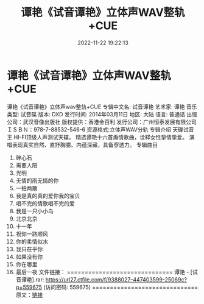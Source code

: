 ﻿---
title: 谭艳《试音谭艳》立体声WAV整轨+CUE
date: 2022-11-22 19:22:13
categories: WAV车载音乐、镜像
tags: 华语中文
---
# 谭艳《试音谭艳》立体声WAV整轨+CUE

谭艳《试音谭艳》立体声wav整轨+CUE
专辑中文名: 试音谭艳
艺术家: 谭艳
音乐类型: 试音碟
版本: DXD
发行时间: 2014年03月11日
地区: 大陆
语言: 普通话
出版公司：武汉音像出版社
版权提供：香港金百利
发行公司：广州恒泰发展有限公司
ＩＳＢＮ：978-7-88532-546-6
资源格式:立体声WAV分轨
专辑介绍
天碟试音王 HI-FI顶级人声测试天碟。
精选谭艳十六首煽情歌曲，诠释女性挚情挚爱。
演唱表现真实自然、直抒胸臆、内蕴深藏，具备穿透力。
专辑曲目
01. 碎心石
02. 需要人陪
03. 光明
04. 无情的雨无情的你
05. 一拍两散
06. 我是真的真的爱你我的宝贝
07. 唱不完的情歌唱不完的爱
08. 我是一只小小鸟
09. 北京北京
10. 十一年
11. 祝你一路顺风
12. 你的柔情似水
13. 我只在乎你
14. 如果没有你
15. 你在哪里
16. 最后一夜
文件链接：
==============================
谭艳 - [试音谭艳].rar: https://url27.ctfile.com/f/9388027-447403599-25069c?p=559675
(访问密码: 559675)
==============================
原文：[链接](https://blog.sina.com.cn/s/blog_1647c7e76010310df.html)